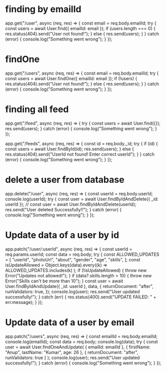 
# finding by emailId
app.get("/user", async (req, res) => {
  const email = req.body.emailId;
  try {
    const users = await User.find({ emailId: email });
    if (users.length === 0) {
      res.status(404).send("User not found!");
    } else {
      res.send(users);
    }
  } catch (error) {
    console.log("Something went wrong");
  }
});

# findOne
app.get("/users", async (req, res) => {
  const email = req.body.emailId;
  try {
    const users = await User.findOne({ emailId: email });
    if (!users) {
      res.status(404).send("User not found!");
    } else {
      res.send(users);
    }
  } catch (error) {
    console.log("Something went wrong");
  }
});

# finding all feed
app.get("/feed", async (req, res) => {
  try {
    const users = await User.find({});
    res.send(users);
  } catch (error) {
    console.log("Something went wrong");
  }
});

app.get("/feeds", async (req, res) => {
  const id = req.body._id;
  try {
    if (id) {
      const users = await User.findById(id);
      res.send(users);
    } else {
      res.status(404).send("UserId not found! Enter correct userId");
    }
  } catch (error) {
    console.log("Something went wrong");
  }
});

# delete a user from database
app.delete("/user", async (req, res) => {
  const userId = req.body.userId;
  console.log(userId);
  try {
    const user = await User.findByIdAndDelete({ _id: userId });
    // const user = await User.findByIdAndDelete(userId);
    res.send("User deleted Successfully!!");
  } catch (error) {
    console.log("Something went wrong");
  }
});

# Update data of a user by id
app.patch("/user/:userId", async (req, res) => {
  const userId = req.params.userId;
  const data = req.body;
  try {
    const ALLOWED_UPDATES = [
      "userId",
      "photoUrl",
      "about",
      "gender",
      "age",
      "skills",
    ];
    const isUpdateAllowed = Object.keys(data).every((k) =>
      ALLOWED_UPDATES.includes(k)
    );
    if (!isUpdateAllowed) {
      throw new Error("Updates not allowed!");
    }
    if (data?.skills.length > 10) {
      throw new Error("Skills can't be more than 10");
    }
    const user = await User.findByIdAndUpdate({ _id: userId }, data, {
      returnDocument: "after",
      runValidators: true,
    });
    console.log(user);
    res.send("User updated successfully!");
  } catch (err) {
    res.status(400).send("UPDATE FAILED: " + err.message);
  }
});

# Update data of a user by email
app.patch("/users", async (req, res) => {
  const emailId = req.body.emailId;
  console.log(emailId);
  const data = req.body;
  console.log(data);
  try {
    const user = await User.findOneAndUpdate(
      { emailId: emailId },
      { firstName: "Anup", lastName: "Kumar", age: 26 },
      { returnDocument: "after", runValidators: true }
    );
    console.log(user);
    res.send("User updated successfully!");
  } catch (error) {
    console.log("Something went wrong");
  }
});